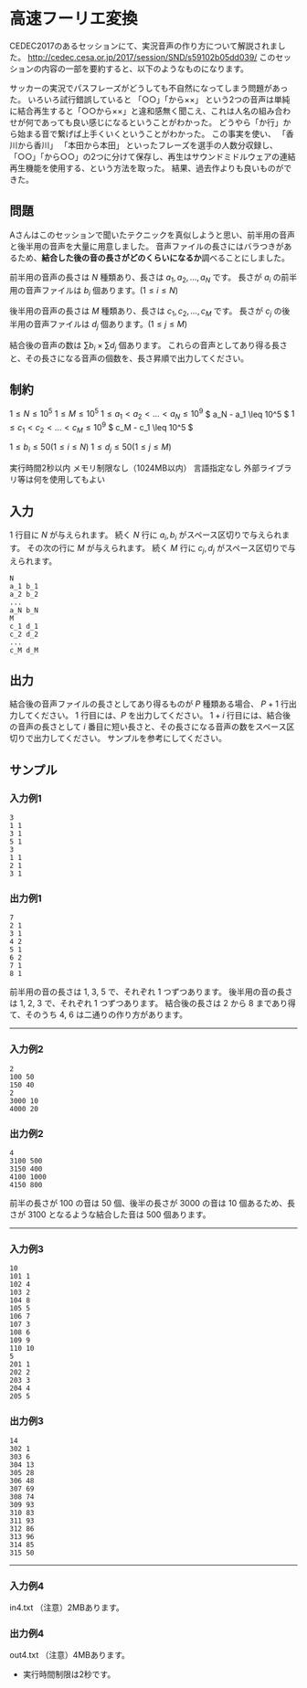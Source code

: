# 高速フーリエ変換

CEDEC2017のあるセッションにて、実況音声の作り方について解説されました。
http://cedec.cesa.or.jp/2017/session/SND/s59102b05dd039/
このセッションの内容の一部を要約すると、以下のようなものになります。
>
サッカーの実況でパスフレーズがどうしても不自然になってしまう問題があった。
いろいろ試行錯誤していると
「○○」「から××」
という2つの音声は単純に結合再生すると「○○から××」と違和感無く聞こえ、これは人名の組み合わせが何であっても良い感じになるということがわかった。
どうやら「か行」から始まる音で繋げば上手くいくということがわかった。
この事実を使い、
「香川から香川」
「本田から本田」
といったフレーズを選手の人数分収録し、「○○」「から○○」の2つに分けて保存し、再生はサウンドミドルウェアの連結再生機能を使用する、という方法を取った。
結果、過去作よりも良いものができた。

## 問題
Aさんはこのセッションで聞いたテクニックを真似しようと思い、前半用の音声と後半用の音声を大量に用意しました。
音声ファイルの長さにはバラつきがあるため、**結合した後の音の長さがどのくらいになるか**調べることにしました。

前半用の音声の長さは $N$ 種類あり、長さは $a_1, a_2, ..., a_N$ です。
長さが $a_i$ の前半用の音声ファイルは $b_i$ 個あります。$(1 \leq i \leq N)$

後半用の音声の長さは $M$ 種類あり、長さは $c_1, c_2, ..., c_M$ です。
長さが $c_j$ の後半用の音声ファイルは $d_j$ 個あります。$(1 \leq j \leq M)$

結合後の音声の数は $\sum b_i \times \sum d_j$ 個あります。
これらの音声としてあり得る長さと、その長さになる音声の個数を、長さ昇順で出力してください。

## 制約
$1 \leq N \leq 10^5$
$1 \leq M \leq 10^5$
$1 \leq a_1 < a_2 < ... < a_N \leq 10^9$
$ a_N - a_1 \leq 10^5 $
$1 \leq c_1 < c_2 < ... < c_M \leq 10^9$
$ c_M - c_1 \leq 10^5 $

$1 \leq b_i \leq 50 (1 \leq i \leq N)$
$1 \leq d_j \leq 50 (1 \leq j \leq M)$

実行時間2秒以内
メモリ制限なし（1024MB以内）
言語指定なし
外部ライブラリ等は何を使用してもよい

## 入力
$1$ 行目に $N$ が与えられます。
続く $N$ 行に $a_i, b_i$ がスペース区切りで与えられます。
その次の行に $M$ が与えられます。
続く $M$ 行に $c_j, d_j$ がスペース区切りで与えられます。

```
N
a_1 b_1
a_2 b_2
...
a_N b_N
M
c_1 d_1
c_2 d_2
...
c_M d_M
```

## 出力
結合後の音声ファイルの長さとしてあり得るものが $P$ 種類ある場合、 $P + 1$ 行出力してください。
$1$ 行目には、$P$ を出力してください。
$1 + i$ 行目には、結合後の音声の長さとして $i$ 番目に短い長さと、その長さになる音声の数をスペース区切りで出力してください。
サンプルを参考にしてください。

## サンプル

### 入力例1
```
3
1 1
3 1
5 1
3
1 1
2 1
3 1
```

### 出力例1
```
7
2 1
3 1
4 2
5 1
6 2
7 1
8 1
```
前半用の音の長さは 1, 3, 5 で、それぞれ 1 つずつあります。
後半用の音の長さは 1, 2, 3 で、それぞれ 1 つずつあります。
結合後の長さは 2 から 8 まであり得て、そのうち 4, 6 は二通りの作り方があります。

---

### 入力例2
```
2
100 50
150 40
2
3000 10
4000 20
```

### 出力例2
```
4
3100 500
3150 400
4100 1000
4150 800
```
前半の長さが 100 の音は 50 個、後半の長さが 3000 の音は 10 個あるため、長さが 3100 となるような結合した音は 500 個あります。

---

### 入力例3
```
10
101 1
102 4
103 2
104 8
105 5
106 7
107 3
108 6
109 9
110 10
5
201 1
202 2
203 3
204 4
205 5
```


### 出力例3

```
14
302 1
303 6
304 13
305 28
306 48
307 69
308 74
309 93
310 83
311 93
312 86
313 96
314 85
315 50
```

---

### 入力例4
in4.txt
（注意）2MBあります。

### 出力例4
out4.txt
（注意）4MBあります。

- 実行時間制限は2秒です。
